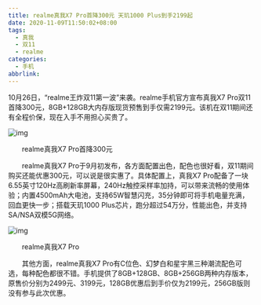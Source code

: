 ```yaml
---
title: realme真我X7 Pro首降300元 天玑1000 Plus到手2199起
date: 2020-11-09T11:50:02+08:00
tags:
  - 真我
  - 双11
  - realme
categories:
  - 手机
abbrlink:
---
```


10月26日，“realme王炸双11第一波”来袭。realme手机官方宣布真我X7 Pro双11首降300元，8GB+128GB大内存版现货预售到手仅需2199元。该机在双11期间还有全程价保，现在入手不用担心买贵了。

![img](https://cdn.jsdelivr.net/gh/yakeing/Documentation@main/Hexo/images/db1c-kcaeqzx0011397.jpg)

　　realme真我X7 Pro首降300元

　　realme真我X7 Pro于9月初发布，各方面配置出色，配色也很好看，双11期间购买还能优惠300元，可以说是很实惠了。具体配置上，真我X7 Pro配备了一块6.55英寸120Hz高刷新率屏幕，240Hz触控采样率加持，可以带来流畅的使用体验；内置4500mAh大电池，支持65W智慧闪充，35分钟即可将手机电量充满，回血更快一步；搭载天玑1000 Plus芯片，跑分超过54万分，性能出色，并支持SA/NSA双模5G网络。

![img](https://cdn.jsdelivr.net/gh/yakeing/Documentation@main/Hexo/images/635e-kcaeqzx0011390.jpg)

　　realme真我X7 Pro

　　其他方面，realme真我X7 Pro有C位色、幻梦白和星宇黑三种潮流配色可选，每种配色都很不错。手机提供了8GB+128GB、8GB+256GB两种内存版本，原售价分别为2499元、3199元，128GB优惠后到手价仅为2199元，256GB版则没有参与此次优惠。